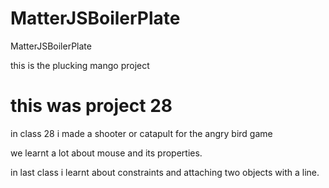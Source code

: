 # MatterJSBoilerPlate
MatterJSBoilerPlate

this is the plucking mango project
# this was project 28

in class 28 i made a shooter or catapult for the angry bird game

we learnt a lot about mouse and its properties.

in last class i learnt about constraints and attaching two objects with a line.
